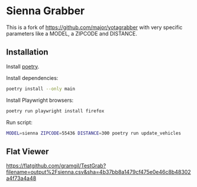 # Sienna Grabber

This is a fork of https://github.com/major/yotagrabber with very specific
parameters like a MODEL, a ZIPCODE and DISTANCE.

## Installation

Install [poetry](https://python-poetry.org/docs/).

Install dependencies:

```bash
poetry install --only main
```

Install Playwright browsers:

```bash
poetry run playwright install firefox
```

Run script:

```bash
MODEL=sienna ZIPCODE=55436 DISTANCE=300 poetry run update_vehicles
```

## Flat Viewer

https://flatgithub.com/gramgil/TestGrab?filename=output%2Fsienna.csv&sha=4b37bb8a1479cf475e0e46c8b48302a4f73a4a48
